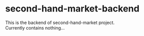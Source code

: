 # second-hand-market-backend

This is the backend of second-hand-market project. 
<br>
Currently contains nothing...
